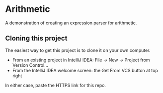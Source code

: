# Arithmetic
A demonstration of creating an expression parser for arithmetic.

## Cloning this project
The easiest way to get this project is to clone it on your own computer.
* From an existing project in IntelliJ IDEA: File → New → Project from Version Control...
* From the IntelliJ IDEA welcome screen: the Get From VCS button at top right

In either case, paste the HTTPS link for this repo.
